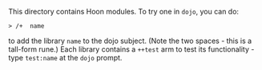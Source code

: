 This directory contains Hoon modules. To try one in `dojo`, you can do:

```dojo
> /+  name
```

to add the library `name` to the dojo subject. (Note the two spaces -
this is a tall-form rune.) Each library contains a `++test` arm to test
its functionality - type `test:name` at the `dojo` prompt.
